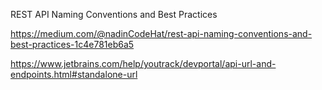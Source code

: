 REST API Naming Conventions and Best Practices

https://medium.com/@nadinCodeHat/rest-api-naming-conventions-and-best-practices-1c4e781eb6a5


https://www.jetbrains.com/help/youtrack/devportal/api-url-and-endpoints.html#standalone-url
